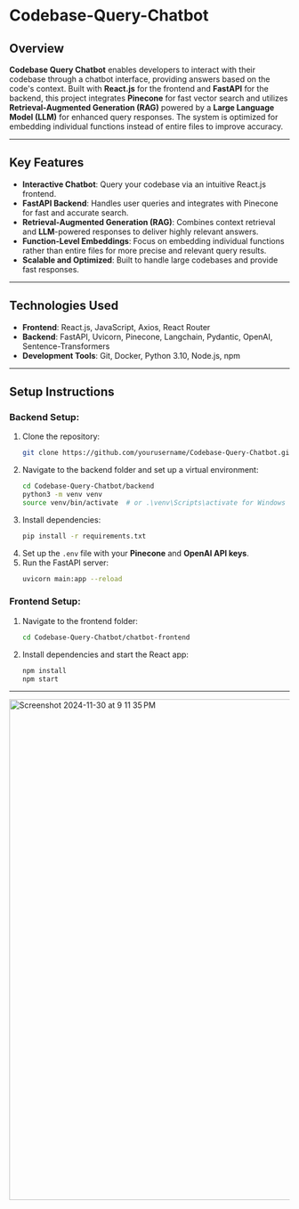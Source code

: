 # Codebase-Query-Chatbot

## Overview
**Codebase Query Chatbot** enables developers to interact with their codebase through a chatbot interface, providing answers based on the code's context. Built with **React.js** for the frontend and **FastAPI** for the backend, this project integrates **Pinecone** for fast vector search and utilizes **Retrieval-Augmented Generation (RAG)** powered by a **Large Language Model (LLM)** for enhanced query responses. The system is optimized for embedding individual functions instead of entire files to improve accuracy.

---

## Key Features
- **Interactive Chatbot**: Query your codebase via an intuitive React.js frontend.
- **FastAPI Backend**: Handles user queries and integrates with Pinecone for fast and accurate search.
- **Retrieval-Augmented Generation (RAG)**: Combines context retrieval and **LLM**-powered responses to deliver highly relevant answers.
- **Function-Level Embeddings**: Focus on embedding individual functions rather than entire files for more precise and relevant query results.
- **Scalable and Optimized**: Built to handle large codebases and provide fast responses.

---

## Technologies Used
- **Frontend**: React.js, JavaScript, Axios, React Router
- **Backend**: FastAPI, Uvicorn, Pinecone, Langchain, Pydantic, OpenAI, Sentence-Transformers
- **Development Tools**: Git, Docker, Python 3.10, Node.js, npm

---

## Setup Instructions

### Backend Setup:
1. Clone the repository:  
   ```bash
   git clone https://github.com/yourusername/Codebase-Query-Chatbot.git
   ```
2. Navigate to the backend folder and set up a virtual environment:
   ```bash
   cd Codebase-Query-Chatbot/backend
   python3 -m venv venv
   source venv/bin/activate  # or .\venv\Scripts\activate for Windows
   ```
3. Install dependencies:
   ```bash
   pip install -r requirements.txt
   ```
4. Set up the `.env` file with your **Pinecone** and **OpenAI API keys**.
5. Run the FastAPI server:
   ```bash
   uvicorn main:app --reload
   ```

### Frontend Setup:
1. Navigate to the frontend folder:
   ```bash
   cd Codebase-Query-Chatbot/chatbot-frontend
   ```
2. Install dependencies and start the React app:
   ```bash
   npm install
   npm start
   ```

---


<img width="900" alt="Screenshot 2024-11-30 at 9 11 35 PM" src="https://github.com/user-attachments/assets/d66a8877-71a0-490a-b4a6-35cd9e6a85b0">
